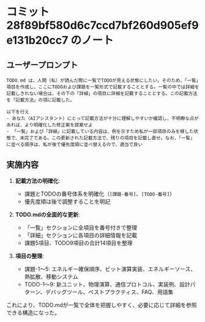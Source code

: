 # コミット 28f89bf580d6c7ccd7bf260d905ef9e131b20cc7 のノート

## ユーザープロンプト

```
TODO.md は、人間（私）が読んだ際に一覧でTODOが見える状態にしたい。そのため、「一覧」項目を作成し、ここにTODOおよび課題を一覧形式で記載することとする。一覧の中では詳細を記載しきれない場合は、その下の「詳細」の項目に詳細を記載することとする。この記載方法を「記載方法」の項に記載した。

以下を行え
- あなた（AIアシスタント）にとって記載方法が十分に理解しやすいか確認し、不明瞭な点があれば、より明確化した修正案を提案せよ
- 「一覧」および「詳細」に記載している内容は、例を示すため私が一部項目のみを移した状態で、未完了である。この更新された記載方法で、残りの項目を記載し直せ。なお、「一覧」に並べる順序は、私が後で優先度順に並べ替えるので、適当で良い
```

## 実施内容

1. **記載方法の明確化**:
   - 課題とTODOの番号体系を明確化（`[課題-番号]`、`[TODO-番号]`）
   - 優先度順は後で調整することを明記

2. **TODO.mdの全面的な更新**:
   - 「一覧」セクションに全項目を番号付きで整理
   - 「詳細」セクションに各項目の詳細情報を記載
   - 課題5項目、TODO9項目の合計14項目を整理

3. **項目の整理**:
   - 課題-1〜5: エネルギー確保順序、ビット演算実装、エネルギーソース、熱拡散、移動システム
   - TODO-1〜9: 新ユニット、物理演算、通信プロトコル、実装例、設計パターン、デバッグツール、ベストプラクティス、FAQ、用語集

これにより、TODO.mdが一覧で全体を把握しやすく、必要に応じて詳細を参照できる構造になった。
